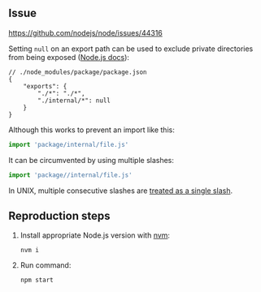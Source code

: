 ## Issue

https://github.com/nodejs/node/issues/44316

Setting `null` on an export path can be used to exclude private directories from being exposed ([Node.js docs](https://nodejs.org/api/packages.html#subpath-patterns:~:text=To%20exclude%20private%20subfolders%20from%20patterns%2C%20null%20targets%20can%20be%20used%3A)):

```json5
// ./node_modules/package/package.json
{
    "exports": {
        "./*": "./*",
        "./internal/*": null
    }
}
```

Although this works to prevent an import like this:
```ts
import 'package/internal/file.js'
```

It can be circumvented by using multiple slashes:
```ts
import 'package//internal/file.js'
```

In UNIX, multiple consecutive slashes are [treated as a single slash](https://unix.stackexchange.com/questions/11964/what-do-double-slashes-mean-in-unix-path-is-cd-dir-subdir-valid#:~:text=Actually%20it%20means%20nothing%20and,be%20ignored%20by%20most%20programs.).


## Reproduction steps
1. Install appropriate Node.js version with [nvm](http://nvm.sh/):
	```
	nvm i
	```

2. Run command:
	```sh
	npm start
	```